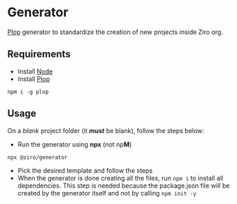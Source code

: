 # Generator
[Plop](https://github.com/plopjs/plop) generator to standardize the creation of new projects inside Ziro org.
## Requirements
- Install [Node](https://nodejs.org/en/download/)
- Install [Plop](https://github.com/plopjs/plop)
```
npm i -g plop
```
## Usage
On a *blank* project folder (it ***must*** be blank), follow the steps below:
- Run the generator using **npx** (not np**M**)
```
npx @ziro/generator
```
- Pick the desired template and follow the steps
- When the generator is done creating all the files, run `npm i` to install all dependencies.
This step is needed because the package.json file will be created by the generator itself
and not by calling `npm init -y`

